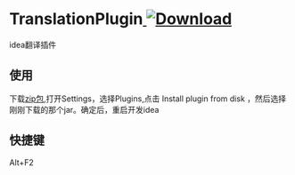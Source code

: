 # TranslationPlugin[ ![Download](https://api.bintray.com/packages/lamster2018/maven/easy-protector-release/images/download.svg) ](https://bintray.com/lamster2018/maven/easy-protector-release/_latestVersion)
idea翻译插件

## 使用

下载[zip包](https://github.com/BenYanYi/TranslationPlugin/releases/download/v1.0/TranslationPlugin.zip),打开Settings，选择Plugins,点击 Install plugin from disk ，然后选择刚刚下载的那个jar。确定后，重启开发idea

## 快捷键
Alt+F2